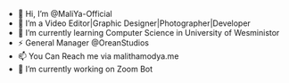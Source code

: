 - 👋 Hi, I’m @MaliYa-Official
- 👀 I’m a Video Editor|Graphic Designer|Photographer|Developer 
- 🌱 I’m currently learning Computer Science in University of Wesministor
- ⚡ General Manager @OreanStudios
- 📫 You Can Reach me via malithamodya.me
- 🔭 I’m currently working on Zoom Bot


<!---
MaliYa-Official/MaliYa-Official is a ✨ special ✨ repository because its `README.md` (this file) appears on your GitHub profile.
You can click the Preview link to take a look at your changes.
--->
